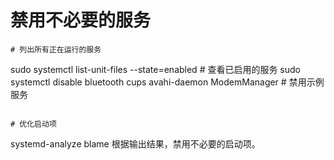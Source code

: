 # 禁用不必要的服务
```
# 列出所有正在运行的服务
```
sudo systemctl list-unit-files --state=enabled  # 查看已启用的服务
sudo systemctl disable bluetooth cups avahi-daemon ModemManager  # 禁用示例服务
```

# 优化启动项
```
systemd-analyze blame
根据输出结果，禁用不必要的启动项。
```
